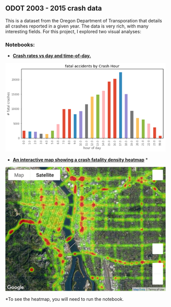 ## ODOT 2003 - 2015 crash data

This is a dataset from the Oregon Department of Transporation that details all crashes reported in a given year. The data is very rich, with many interesting fields. For this project, I explored two visual analyses: 

### Notebooks:
- **[Crash rates vs day and time-of-day.](ODOT_crash_feature_analyses_vf.ipynb)** 


![fatalities by hour](./fatalities_by_hour.png)

- **[An interactive map showing a crash fatality density heatmap](ODOT_crash_heatmap_vf.ipynb)** * 


![crash map](./crash_map.png)


*To see the heatmap, you will need to run the notebook.
